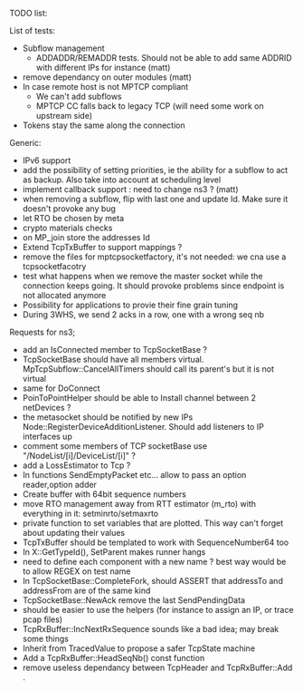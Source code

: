 TODO list:

List of tests:
* Subflow management
	* ADDADDR/REMADDR tests. Should not be able to add same ADDRID with different IPs for instance (matt)
* remove dependancy on outer modules (matt)
* In case remote host is not MPTCP compliant
	* We can't add subflows
	* MPTCP CC falls back to legacy TCP (will need some work on upstream side)
* Tokens stay the same along the connection

Generic:
* IPv6 support
* add the possibility of setting priorities, ie the ability for a subflow to act as backup. Also take into account at scheduling level
* implement callback support : need to change ns3 ? (matt)
* when removing a subflow, flip with last one and update Id. Make sure it doesn't provoke any bug
* let RTO be chosen by meta
* crypto materials checks
* on MP_join store the addresses Id
* Extend TcpTxBuffer to support mappings ?
* remove the files for mptcpsocketfactory, it's not needed: we cna use a tcpsocketfacotry
* test what happens when we remove the master socket while the connection keeps going. It should provoke problems since endpoint is not allocated anymore
* Possibility for applications to provie their fine grain tuning
* During 3WHS, we send 2 acks in a row, one with a wrong seq nb


Requests for ns3;
* add an IsConnected member to TcpSocketBase ?
* TcpSocketBase should have all members virtual. MpTcpSubflow::CancelAllTimers should call its parent's but it is not virtual
* same for DoConnect
* PoinToPointHelper should be able to Install channel between 2 netDevices ?
* the metasocket should be notified by new IPs Node::RegisterDeviceAdditionListener. Should add listeners to IP interfaces up
* comment some members of TCP socketBase
use "/NodeList/[i]/DeviceList/[i]" ?
* add a LossEstimator to Tcp ?
* In functions SendEmptyPacket etc... allow to pass an option reader,option adder
* Create buffer with 64bit sequence numbers
* move RTO management away from RTT estimator (m_rto) with everything in it: setminrto/setmaxrto
* private function to set variables that are plotted. This way can't forget about updating their values
* TcpTxBuffer should be templated to work with SequenceNumber64 too
* In X::GetTypeId(), SetParent<X> makes runner hangs
* need to define each component with a new name ? best way would be to allow REGEX on test name
* In TcpSocketBase::CompleteFork, should ASSERT that addressTo and addressFrom are of the same kind
* TcpSocketBase::NewAck remove the last SendPendingData
* should be easier to use the helpers (for instance to assign an IP, or trace pcap files)
* TcpRxBuffer::IncNextRxSequence sounds like a bad idea; may break some things
* Inherit from TracedValue to propose a safer TcpState machine 
* Add a TcpRxBuffer::HeadSeqNb() const function
* remove useless dependancy between TcpHeader and TcpRxBuffer::Add .  
